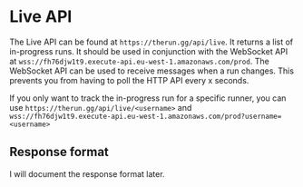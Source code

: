 # Live API

The Live API can be found at `https://therun.gg/api/live`. It returns a list of in-progress runs. 
It should be used in conjunction with the WebSocket API at `wss://fh76djw1t9.execute-api.eu-west-1.amazonaws.com/prod`.
The WebSocket API can be used to receive messages when a run changes. This prevents you from having to poll the HTTP API every x seconds.

If you only want to track the in-progress run for a specific runner, you can use `https://therun.gg/api/live/<username>` and `wss://fh76djw1t9.execute-api.eu-west-1.amazonaws.com/prod?username=<username>`

## Response format

I will document the response format later.
